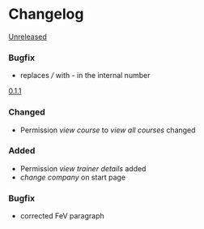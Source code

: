 # Changelog

[Unreleased]
### Bugfix
- replaces */* with *-* in the internal number

[0.1.1]
### Changed
- Permission *view course* to *view all courses* changed

### Added
- Permission *view trainer details* added
- *change company* on start page

### Bugfix
- corrected FeV paragraph

[Unreleased]: https://github.com/prevplan/ausbilder.org/compare/v0.1.1...master
[0.1.1]: https://github.com/prevplan/ausbilder.org/compare/v0.1...v0.1.1